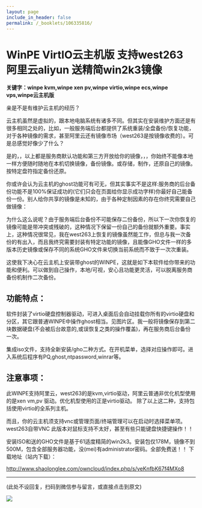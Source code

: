 ```yaml
---
layout: page
include_in_header: false
permalink: /_booklets/106335816/
---
```

WinPE VirtIO云主机版 支持west263 阿里云aliyun 送精简win2k3镜像
=====

__关键字：winpe kvm,winpe xen pv,winpe virtio,winpe ecs,winpe vps,winpe云主机版__

亲是不是有维护云主机的经历？

云主机虽然是虚拟的，跟本地电脑系统有诸多不同。但其实在安装维护方面还是有很多相同之处的，比如，一般服务端后台都提供了系统重装/全盘备份/恢复功能，对于各种镜像的需求，甚至阿里云还有镜像市场（west263是按镜像收费的）。可是总感觉好像少了什么？

是的，，以上都是服务商默认功能和第三方开放给你的镜像，，，你始终不能像本地一样方便随时随地在本机切换镜像，备份镜像。或存储，制作，还原自己的镜像。按特定盘符指定备份还原。

你或许会认为云主机的ghost功能可有可无，但其实事实不是这样:服务商的后台备份功能不是100%保证成功的(它们只会在页面给你显示成功字样)你最好自己能备份一份。别人给你共享的镜像是未知的，由于各种定制因素的存在你终究需要自己做镜像：

为什么这么说呢？由于服务端后台备份不可能保存二份备份，所以下一次你恢复的镜像可能是带冲突或残破的，这种情况下保留一份自己的备份就额外重要。事实上，这种情况很常见，我在west263上恢复的镜像虽然能工作，但总与我一次备份的有出入，而且我终究需要封装有特定功能的镜像，且能像GHO文件一样的多版本历史镜像或保存不同的系统GHO文件来切换当前系统而不致于一次次重装。

这使我下决心在云主机上安装带ghost的WINPE，这就是如下本软件给你带来的功能和便利。可以做到自己操作，本地/可视，安心且功能更灵活，可以脱离服务商备份机制作二次备份。

功能特点：
-----

软件封装了virtio硬盘控制器驱动，可进入桌面后会自动挂载你所有的virtio硬盘和分区，其它跟普通WINPE中操作ghost相当。见图片区。我一般将镜像保存到第二块数据硬盘(不会被后台故意的,或误恢复之类的操作覆盖)，再在服务商后台备份一次。

集成iso文件，支持全新安装/gho二种方式。在开机菜单，选择对应操作即可。进入系统后程序有PQ,ghost,ntpassword,winrar等。

注意事项：
-----

此WINPE支持阿里云，west263的是kvm,virtio驱动，阿里云普通非优化机型使用的是xen vm,pv 驱动。优化机型使用的正是virtio驱动。
除了以上这二种，支持包括使用virtio的全系列主机。

而且，你的云主机须支持vnc或管理页面/终端管理可以在启动时选择菜单项。west263自带VNC
此版本对鼠标支持不太好，甚至有些只能键盘快捷键操作！！

安装ISO和送的GHO文件是基于61适度精简的win2k3。安装包仅178M，镜像不到500M，包含全部服务器功能，没(mei)有administrator密码。全部免费送！！
下载地址（站内下载）：

http://www.shaolonglee.com/owncloud/index.php/s/yeKnfbK67f4MXo8



-----


(此处不设回复，扫码到微信参与留言，或直接点击到原文)

![](/p/106335816/qrcode.png)



